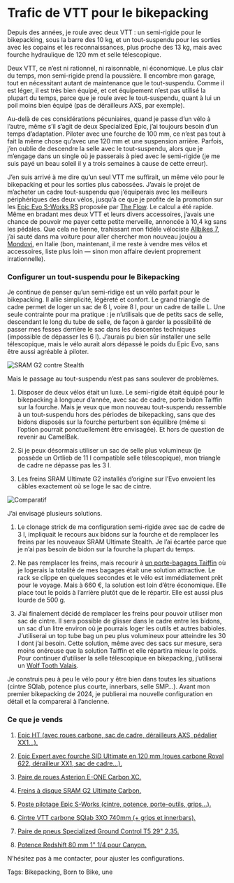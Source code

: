 # Trafic de VTT pour le bikepacking

Depuis des années, je roule avec deux VTT : un semi-rigide pour le bikepacking, sous la barre des 10 kg, et un tout-suspendu pour les sorties avec les copains et les reconnaissances, plus proche des 13 kg, mais avec fourche hydraulique de 120 mm et selle télescopique.

Deux VTT, ce n’est ni rationnel, ni raisonnable, ni économique. Le plus clair du temps, mon semi-rigide prend la poussière. Il encombre mon garage, tout en nécessitant autant de maintenance que le tout-suspendu. Comme il est léger, il est très bien équipé, et cet équipement n’est pas utilisé la plupart du temps, parce que je roule avec le tout-suspendu, quant à lui un poil moins bien équipé (pas de dérailleurs AXS, par exemple).

Au-delà de ces considérations pécuniaires, quand je passe d’un vélo à l’autre, même s’il s’agit de deux Specialized Epic, j’ai toujours besoin d’un temps d’adaptation. Piloter avec une fourche de 100 mm, ce n’est pas tout à fait la même chose qu’avec une 120 mm et une suspension arrière. Parfois, j’en oublie de descendre la selle avec le tout-suspendu, alors que je m’engage dans un single où je passerais à pied avec le semi-rigide (je me suis payé un beau soleil il y a trois semaines à cause de cette erreur).

J’en suis arrivé à me dire qu’un seul VTT me suffirait, un même vélo pour le bikepacking et pour les sorties plus cabossées. J’avais le projet de m’acheter un cadre tout-suspendu que j’équiperais avec les meilleurs périphériques des deux vélos, jusqu’à ce que je profite de la promotion sur les [Epic Evo S-Works RS](https://www.specialized.com/fr/fr/s-works-epic-evo-rs/p/205610?color=335500-205610) proposée par [The Flow](https://www.theflow.bike/fr/catalogue_home). Le calcul a été rapide. Même en bradant mes deux VTT et leurs divers accessoires, j’avais une chance de pouvoir me payer cette petite merveille, annoncée à 10,4 kg sans les pédales. Que cela ne tienne, trahissant mon fidèle vélociste [Allbikes 7](https://www.allbikes7.com/), j’ai sauté dans ma voiture pour aller chercher mon nouveau joujou à [Mondovi](https://fr.wikipedia.org/wiki/Mondovi_(Italie)), en Italie (bon, maintenant, il me reste à vendre mes vélos et accessoires, liste plus loin — sinon mon affaire devient proprement irrationnelle).

### Configurer un tout-suspendu pour le Bikepacking

Je continue de penser qu’un semi-ridige est un vélo parfait pour le bikepacking. Il allie simplicité, légèreté et confort. Le grand triangle de cadre permet de loger un sac de 6 l, voire 8 l, pour un cadre de taille L. Une seule contrainte pour ma pratique : je n’utilisais que de petits sacs de selle, descendant le long du tube de selle, de façon à garder la possibilité de passer mes fesses derrière le sac dans les descentes techniques (impossible de dépasser les 6 l). J’aurais pu bien sûr installer une selle télescopique, mais le vélo aurait alors dépassé le poids du Epic Evo, sans être aussi agréable à piloter.

![SRAM G2 contre Stealth](https://tcrouzet.com/images_tc/2023/12/sram.jpg)

Mais le passage au tout-suspendu n’est pas sans soulever de problèmes.

1. Disposer de deux vélos était un luxe. Le semi-rigide était équipé pour le bikepacking à longueur d’année, avec sac de cadre, porte bidon Taiffin sur la fourche. Mais je veux que mon nouveau tout-suspendu ressemble à un tout-suspendu hors des périodes de bikepacking, sans que des bidons disposés sur la fourche perturbent son équilibre (même si l’option pourrait ponctuellement être envisagée). Et hors de question de revenir au CamelBak.

2. Si je peux désormais utiliser un sac de selle plus volumineux (je possède un Ortlieb de 11 l compatible selle télescopique), mon triangle de cadre ne dépasse pas les 3 l.

3. Les freins SRAM Ultimate G2 installés d’origine sur l’Evo envoient les câbles exactement où se loge le sac de cintre.

![Comparatif](https://tcrouzet.com/images_tc/2023/12/comparatif.png)

J’ai envisagé plusieurs solutions.

1. Le clonage strick de ma configuration semi-rigide avec sac de cadre de 3 l, impliquait le recours aux bidons sur la fourche et de remplacer les freins par les nouveaux SRAM Ultimate Stealth. Je l’ai écartée parce que je n’ai pas besoin de bidon sur la fourche la plupart du temps.

2. Ne pas remplacer les freins, mais recourir à [un porte-bagages Taiffin](https://www.tailfin.cc/) où je logerais la totalité de mes bagages était une solution attractive. Le rack se clippe en quelques secondes et le vélo est immédiatement prêt pour le voyage. Mais à 660 €, la solution est loin d’être économique. Elle place tout le poids à l’arrière plutôt que de le répartir. Elle est aussi plus lourde de 500 g.

3. J’ai finalement décidé de remplacer les freins pour pouvoir utiliser mon sac de cintre. Il sera possible de glisser dans le cadre entre les bidons, un sac d’un litre environ où je pourrais loger les outils et autres babioles. J’utiliserai un top tube bag un peu plus volumineux pour atteindre les 30 l dont j’ai besoin. Cette solution, même avec des sacs sur mesure, sera moins onéreuse que la solution Taiffin et elle répartira mieux le poids. Pour continuer d’utiliser la selle télescopique en bikepacking, j’utiliserai un [Wolf Tooth Valais](https://www.wolftoothcomponents.com/products/valais-25).

Je construis peu à peu le vélo pour y être bien dans toutes les situations (cintre SQlab, potence plus courte, innerbars, selle SMP…). Avant mon premier bikepacking de 2024, je publierai ma nouvelle configuration en détail et la comparerai à l’ancienne.

### Ce que je vends

1. [Epic HT (avec roues carbone, sac de cadre, dérailleurs AXS, pédalier XX1…).](https://www.troc-velo.com/fr-fr/annonce/specialized-epic-ht-2020-large-config-bikepacking-3660661)

2. [Epic Expert avec fourche SID Ultimate en 120 mm (roues carbone Roval 622, dérailleur XX1, sac de cadre…).](https://www.troc-velo.com/fr-fr/annonce/epic-expert-2018-large-avec-fourche-sid-ultimate-120-3660407)

3. [Paire de roues Asterion E-ONE Carbon XC.](https://www.troc-velo.com/fr-fr/annonce/paire-de-roues-asterion-e-one-carbon-xc-3660700)

4. [Freins à disque SRAM G2 Ultimate Carbon.](https://www.troc-velo.com/fr-fr/annonce/sram-set-de-freins-a-disque-av-arr-g2-ultimate-carbon-3662174)

5. [Poste pilotage Epic S-Works (cintre, potence, porte-outils, grips…).](https://www.troc-velo.com/fr-fr/annonce/poste-pilotage-epic-s-works-cintre-potence-porte-outils-grips-3662206)

6. [Cintre VTT carbone SQlab 3XO 740mm (+ grips et innerbars).](https://www.troc-velo.com/fr-fr/annonce/cintre-vtt-carbone-sqlab-3xo-740mm-grips-et-innerbars-3662864)

7. [Paire de pneus Specialized Ground Control T5 29" 2.35.](https://www.troc-velo.com/fr-fr/annonce/paire-de-pneus-specialized-ground-control-t5-29-2-35-neufs-3662874)

8. [Potence Redshift 80 mm 1" 1/4 pour Canyon.](https://www.troc-velo.com/fr-fr/annonce/potence-redshift-80mm-1-1-4-pour-canyon-3660426)

N’hésitez pas à me contacter, pour ajuster les configurations.

Tags: Bikepacking, Born to Bike, une